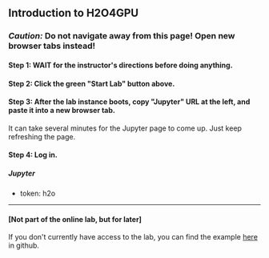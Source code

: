## Introduction to H2O4GPU

### ***Caution:***  Do not navigate away from this page!  Open new browser tabs instead!

#### Step 1:  WAIT for the instructor's directions before doing anything.

#### Step 2:  Click the green "Start Lab" button above.

#### Step 3:  After the lab instance boots, copy "Jupyter" URL at the left, and paste it into a new browser tab.

It can take several minutes for the Jupyter page to come up.  Just keep refreshing the page.

#### Step 4:  Log in.

##### Jupyter

* token:  h2o

---

#### [Not part of the online lab, but for later]

If you don't currently have access to the lab, you can find the example [here](https://github.com/h2oai/h2o4gpu/tree/master/examples/py/demos) in github.

